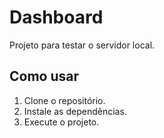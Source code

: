 # Dashboard

Projeto para testar o servidor local.

## Como usar

1. Clone o repositório.
2. Instale as dependências.
3. Execute o projeto.
